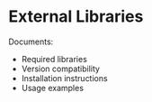 # External Libraries

Documents:
- Required libraries
- Version compatibility
- Installation instructions
- Usage examples
